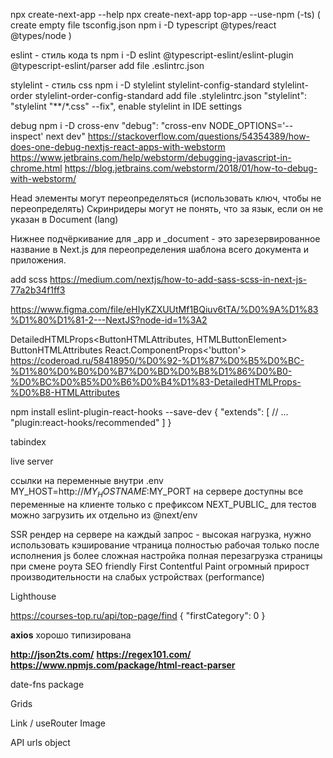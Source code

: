 npx create-next-app --help
npx create-next-app top-app --use-npm (-ts)
(
create empty file tsconfig.json
npm i -D typescript @types/react @types/node
)

eslint - стиль кода ts
npm i -D eslint @typescript-eslint/eslint-plugin @typescript-eslint/parser
add file .eslintrc.json

stylelint - стиль css
npm i -D stylelint stylelint-config-standard stylelint-order stylelint-order-config-standard
add file .stylelintrc.json
"stylelint": "stylelint \"**/*.css\" --fix",
enable stylelint in IDE settings

debug
npm i -D cross-env
"debug": "cross-env NODE_OPTIONS='--inspect' next dev"
https://stackoverflow.com/questions/54354389/how-does-one-debug-nextjs-react-apps-with-webstorm
https://www.jetbrains.com/help/webstorm/debugging-javascript-in-chrome.html
https://blog.jetbrains.com/webstorm/2018/01/how-to-debug-with-webstorm/


Head элементы могут переопределяться (использовать ключ, чтобы не переопределять)
Скринридеры могут не понять, что за язык, если он не указан в Document (lang)

Нижнее подчёркивание для _app и _document - это зарезервированное название в Next.js для переопределения шаблона всего документа и приложения.

add scss https://medium.com/nextjs/how-to-add-sass-scss-in-next-js-77a2b34f1ff3

https://www.figma.com/file/eHIyKZXUUtMf1BQiuv6tTA/%D0%9A%D1%83%D1%80%D1%81-2---NextJS?node-id=1%3A2



DetailedHTMLProps<ButtonHTMLAttributes<HTMLButtonElement>, HTMLButtonElement>
ButtonHTMLAttributes <HTMLButtonElement>
React.ComponentProps<'button'>
https://coderoad.ru/58418950/%D0%92-%D1%87%D0%B5%D0%BC-%D1%80%D0%B0%D0%B7%D0%BD%D0%B8%D1%86%D0%B0-%D0%BC%D0%B5%D0%B6%D0%B4%D1%83-DetailedHTMLProps-%D0%B8-HTMLAttributes

npm install eslint-plugin-react-hooks --save-dev
{
    "extends": [
        // ...
        "plugin:react-hooks/recommended"
    ]
}

tabindex

live server

ссылки на переменные внутри .env MY_HOST=http://$MY_HOSTNAME:$MY_PORT
на сервере доступны все переменные
на клиенте только с префиксом NEXT_PUBLIC_
для тестов можно загрузить их отдельно из @next/env

SSR
рендер на сервере на каждый запрос - высокая нагрузка, нужно использовать кэширование
чтраница полностью рабочая только после исполнения js
более сложная настройка
полная перезагрузка страницы при смене роута
SEO friendly
First Contentful Paint
огромный прирост производительности на слабых устройствах (performance)

Lighthouse

https://courses-top.ru/api/top-page/find
{
"firstCategory": 0
}

**axios** хорошо типизирована

**http://json2ts.com/**
**https://regex101.com/**
**https://www.npmjs.com/package/html-react-parser**

date-fns package

Grids

Link / useRouter
Image

API urls object